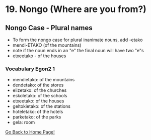 # 19. Nongo (Where are you from?)
## Nongo Case - Plural names
* To form the nongo case for plural inanimate nouns, add -etako
* mendi-ETAKO (of the mountains)
* note if the noun ends in an "e" the final noun will have two "e"s
* etxeetako - of the houses

### Vocabulary Egon2 1
* mendietako: of the mountains
* dendetako: of the stores
* elizetako: of the churches
* eskoletako: of the schools
* etxeetako: of the houses
* geltokietako: of the stations
* hoteletako: of the hotels
* parketako: of the parks
* gela: room


[ Go Back to Home Page!](..)

